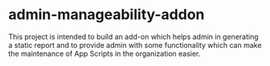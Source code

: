 # admin-manageability-addon

This project is intended to build an add-on which helps admin in generating a static report and to provide admin with some functionality which can make the maintenance of App Scripts in the organization easier.
